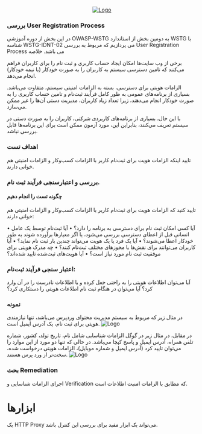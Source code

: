 <!-- PROJECT LOGO -->
<br />
<div align="center">
  <a href="https://github.com/othneildrew/Best-README-Template">
    <img src="https://securityworld.ir/wp-content/uploads/2021/06/owasp-WSTG-IDNT-02.jpg" alt="Logo" >
  </a>
  </div>


### بررسی  User Registration Process

در این بخش از دوره آموزشی OWASP-WSTG به دومین بخش از استاندارد WSTG با شناسه WSTG-IDNT-02 می پردازیم که مربوط به بررسی User Registration Process می باشد.
خلاصه

برخی از وب سایت‌ها امکان ایجاد حساب کاربری و ثبت نام را برای کاربران فراهم می‌کنند که تامین دسترسی سیستم به کاربران را به صورت خودکار (‏یا نیمه خودکار) ‏انجام می‌دهد.

الزامات هویتی برای دسترسی، بسته به الزامات امنیتی سیستم، متفاوت می‌باشد. بسیاری از برنامه‌های عمومی به طور کامل فرآیند ثبت‌نام و تامین حساب کاربری را به صورت خودکار انجام می‌دهند، زیرا تعداد زیاد کاربران، مدیریت دستی آن‌ها را غیر ممکن می‌سازد.

با این حال، بسیاری از برنامه‌های کاربردی شرکتی، کاربران را به صورت دستی در سیستم تعریف می‌کنند، بنابراین این، مورد آزمون ممکن است برای این برنامه‌ها قابل بررسی نباشد.

### اهداف تست

تایید اینکه الزامات هویت برای ثبت‌نام کاربر با الزامات کسب‌وکار و الزامات امنیتی هم خوانی دارند.

### بررسی و اعتبارسنجی فرآیند ثبت‌ نام.
#### چگونه تست را انجام دهیم

تایید کنید که الزامات هویت برای ثبت‌نام کاربر با الزامات کسب‌وکار و الزامات امنیتی هم خوانی دارند:

• آیا کسی امکان ثبت نام برای دسترسی به برنامه را دارد؟
• آیا ثبت‌نام توسط یک عامل انسانی قبل از اعطای دسترسی بررسی می‌شود، یا اگر معیارها برآورده شوند به طور خودکار اعطا می‌شوند؟
• آیا یک فرد یا یک هویت می‌تواند چندین بار ثبت نام نماید؟
• آیا کاربران می‌توانند برای نقش‌ها یا مجوزهای مختلف ثبت‌نام کنند؟
• چه مدرک هویتی برای موفقیت ثبت نام مورد نیاز است؟
• آیا هویت‌های ثبت‌شده تایید شده‌اند؟

### اعتبار سنجی فرآیند ثبت‌نام:

آیا می‌توان اطلاعات هویتی را به راحتی جعل کرده و یا اطلاعات نادرست را در آن وارد کرد؟
آیا می‌توان در هنگام ثبت نام اطلاعات هویتی را دستکاری کرد؟

### نمونه

در مثال زیر که مربوط به سیستم مدیریت محتوای وردپرس می‌باشد، تنها نیازمندی هویتی برای ثبت نام، یک آدرس ایمیل است.
    <img src="https://github.com/BugHunter021/penetration-OWASP/blob/main/learn/persian/WSTG-IDNT/leeson-2/imsges/WSTG-IDNT-02-01-1024x484.jpg" alt="Logo" >

در مقابل، در مثال زیر در گوگل الزامات شناسایی شامل نام، تاریخ تولد، کشور، شماره ‌تلفن همراه، آدرس ایمیل و پاسخ کپچا می‌باشد. در حالی که تنها دو مورد از این موارد را می‌توان تایید کرد (‏آدرس ایمیل و شماره موبایل)‏، الزامات هویتی درخواست شده، سخت‌تر از ورد پرس هستند.
    <img src="https://github.com/BugHunter021/penetration-OWASP/blob/main/learn/persian/WSTG-IDNT/leeson-2/imsges/WSTG-IDNT-02-02-1024x426.jpg" alt="Logo" >

### بحث Remediation

اجرای الزامات شناسایی و Verification که مطابق با الزامات امنیت اطلاعات است.

# ابزارها

یک HTTP Proxy می‌تواند یک ابزار مفید برای بررسی این کنترل باشد.






